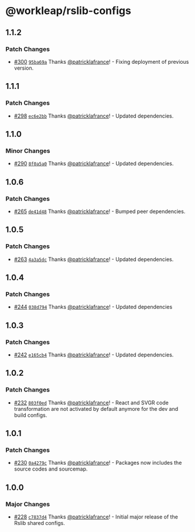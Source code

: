 # @workleap/rslib-configs

## 1.1.2

### Patch Changes

- [#300](https://github.com/workleap/wl-web-configs/pull/300) [`95ba69a`](https://github.com/workleap/wl-web-configs/commit/95ba69af8f342cfd5a69c4dd067b851f7a4817c3) Thanks [@patricklafrance](https://github.com/patricklafrance)! - Fixing deployment of previous version.

## 1.1.1

### Patch Changes

- [#298](https://github.com/workleap/wl-web-configs/pull/298) [`ec6e2bb`](https://github.com/workleap/wl-web-configs/commit/ec6e2bba95dcedad667afae6ba99ed7d6ce27a6c) Thanks [@patricklafrance](https://github.com/patricklafrance)! - Updated dependencies.

## 1.1.0

### Minor Changes

- [#290](https://github.com/workleap/wl-web-configs/pull/290) [`8f0a5a0`](https://github.com/workleap/wl-web-configs/commit/8f0a5a03f8c1a55f22c41b1850d7d20a036b259d) Thanks [@patricklafrance](https://github.com/patricklafrance)! - Updated dependencies.

## 1.0.6

### Patch Changes

- [#265](https://github.com/workleap/wl-web-configs/pull/265) [`de41d48`](https://github.com/workleap/wl-web-configs/commit/de41d48452860a28ab15fa8537c0df33edc4133a) Thanks [@patricklafrance](https://github.com/patricklafrance)! - Bumped peer dependencies.

## 1.0.5

### Patch Changes

- [#263](https://github.com/workleap/wl-web-configs/pull/263) [`4a3a5dc`](https://github.com/workleap/wl-web-configs/commit/4a3a5dc47cf8eb129b9c220b6cbaa865567aa8b7) Thanks [@patricklafrance](https://github.com/patricklafrance)! - Updated dependencies.

## 1.0.4

### Patch Changes

- [#244](https://github.com/workleap/wl-web-configs/pull/244) [`038d794`](https://github.com/workleap/wl-web-configs/commit/038d794458289e344502a56fd563c71e8d6dd0f8) Thanks [@patricklafrance](https://github.com/patricklafrance)! - Updated dependencies

## 1.0.3

### Patch Changes

- [#242](https://github.com/workleap/wl-web-configs/pull/242) [`e165cb4`](https://github.com/workleap/wl-web-configs/commit/e165cb447e699e19f06d41532216e36c09d7b945) Thanks [@patricklafrance](https://github.com/patricklafrance)! - Updated dependencies.

## 1.0.2

### Patch Changes

- [#232](https://github.com/workleap/wl-web-configs/pull/232) [`803f0ed`](https://github.com/workleap/wl-web-configs/commit/803f0edef6dc2c0525e1522d209c517e0e119da6) Thanks [@patricklafrance](https://github.com/patricklafrance)! - React and SVGR code transformation are not activated by default anymore for the dev and build configs.

## 1.0.1

### Patch Changes

- [#230](https://github.com/workleap/wl-web-configs/pull/230) [`0a4279c`](https://github.com/workleap/wl-web-configs/commit/0a4279c40b7c2ea76c7e1884a8e2fd744ca9b7c1) Thanks [@patricklafrance](https://github.com/patricklafrance)! - Packages now includes the source codes and sourcemap.

## 1.0.0

### Major Changes

- [#228](https://github.com/workleap/wl-web-configs/pull/228) [`c7837d4`](https://github.com/workleap/wl-web-configs/commit/c7837d4406c42412a02270e4ff3e0e51157a1ed1) Thanks [@patricklafrance](https://github.com/patricklafrance)! - Initial major release of the Rslib shared configs.
